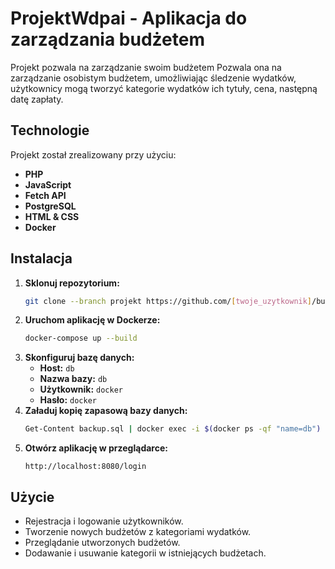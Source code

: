 # ProjektWdpai - Aplikacja do zarządzania budżetem
Projekt pozwala na zarządzanie swoim budżetem
Pozwala ona na zarządzanie osobistym budżetem, umożliwiając śledzenie wydatków, użytkownicy mogą tworzyć kategorie wydatków ich tytuły, cena, następną datę zapłaty. 
## Technologie  
Projekt został zrealizowany przy użyciu:  
- **PHP**  
- **JavaScript**  
- **Fetch API**  
- **PostgreSQL**  
- **HTML & CSS**  
- **Docker**  

## Instalacja  

1. **Sklonuj repozytorium:**  
   ```bash
   git clone --branch projekt https://github.com/[twoje_uzytkownik]/budzet-app.git <nazwa_folderu>
   ```
2. **Uruchom aplikację w Dockerze:**  
   ```bash
   docker-compose up --build
   ```
3. **Skonfiguruj bazę danych:**  
   - **Host:** `db`  
   - **Nazwa bazy:** `db`  
   - **Użytkownik:** `docker`  
   - **Hasło:** `docker`  
4. **Załaduj kopię zapasową bazy danych:**  
   ```bash
   Get-Content backup.sql | docker exec -i $(docker ps -qf "name=db") psql -U docker -d db
   ```
5. **Otwórz aplikację w przeglądarce:**  
   ```
   http://localhost:8080/login
   ```

## Użycie  
- Rejestracja i logowanie użytkowników.  
- Tworzenie nowych budżetów z kategoriami wydatków.   
- Przeglądanie utworzonych budżetów.  
- Dodawanie i usuwanie kategorii w istniejących budżetach.  
